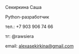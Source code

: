 Секиркина Саша

Python-разработчик

тел.: +7 903 906 74 66

тг: @rawsiera

email: alexasekirkina@gmail.com 
